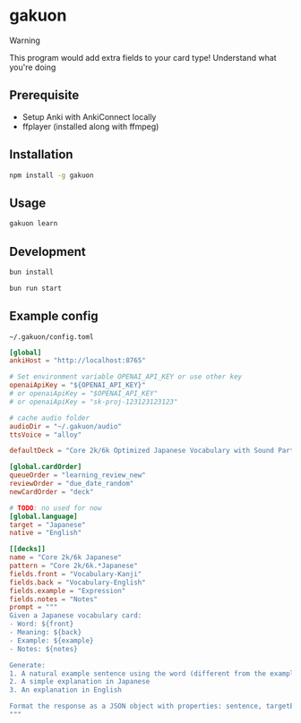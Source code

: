 # gakuon

> [!WARNING]
> This program would add extra fields to your card type! Understand what you're doing

## Prerequisite

* Setup Anki with AnkiConnect locally
* ffplayer (installed along with ffmpeg)

## Installation

```bash
npm install -g gakuon
```

## Usage

```bash
gakuon learn
```

## Development

```bash
bun install

bun run start
```

## Example config

`~/.gakuon/config.toml`

```toml
[global]
ankiHost = "http://localhost:8765"

# Set environment variable OPENAI_API_KEY or use other key
openaiApiKey = "${OPENAI_API_KEY}"
# or openaiApiKey = "$OPENAI_API_KEY"
# or openaiApiKey = "sk-proj-123123123123"

# cache audio folder
audioDir = "~/.gakuon/audio"
ttsVoice = "alloy"

defaultDeck = "Core 2k/6k Optimized Japanese Vocabulary with Sound Part 01"

[global.cardOrder]
queueOrder = "learning_review_new"
reviewOrder = "due_date_random"
newCardOrder = "deck"

# TODO: no used for now
[global.language]
target = "Japanese"
native = "English"

[[decks]]
name = "Core 2k/6k Japanese"
pattern = "Core 2k/6k.*Japanese"
fields.front = "Vocabulary-Kanji"
fields.back = "Vocabulary-English"
fields.example = "Expression"
fields.notes = "Notes"
prompt = """
Given a Japanese vocabulary card:
- Word: ${front}
- Meaning: ${back}
- Example: ${example}
- Notes: ${notes}

Generate:
1. A natural example sentence using the word (different from the example provided)
2. A simple explanation in Japanese
3. An explanation in English

Format the response as a JSON object with properties: sentence, targetExplanation, nativeExplanation
"""
```

